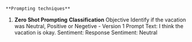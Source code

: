     **Prompting techniques**
1.	**Zero Shot Prompting**
**Classification**
Objective
Identify if the vacation was Neutral, Positive or Negetive - Version 1
Prompt
Text: I think the vacation is okay.
Sentiment:
Response
Sentiment: Neutral

